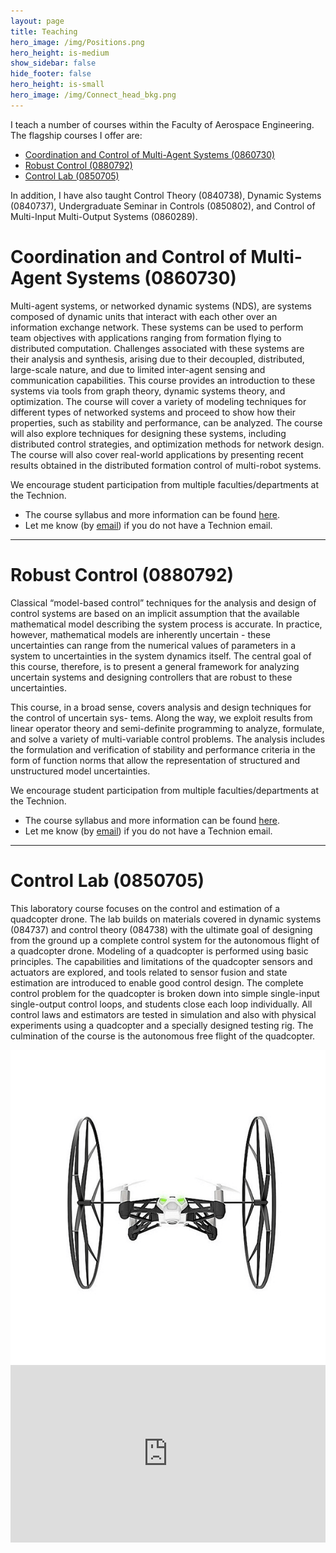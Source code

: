 ```yaml
---
layout: page
title: Teaching
hero_image: /img/Positions.png
hero_height: is-medium
show_sidebar: false
hide_footer: false
hero_height: is-small
hero_image: /img/Connect_head_bkg.png
---
```


I teach a number of courses within the Faculty of Aerospace Engineering.  The flagship courses I offer are:

* [Coordination and Control of Multi-Agent Systems (0860730)](#NDS)
* [Robust Control (0880792)](#RoCon)
* [Control Lab (0850705)](#DroneLab)

In addition, I have also taught Control Theory (0840738), Dynamic Systems (0840737), Undergraduate Seminar in Controls (0850802), and Control of Multi-Input Multi-Output Systems (0860289). 

# Coordination and Control of Multi-Agent Systems (0860730)
<div id="NDS"></div>
Multi-agent systems, or networked dynamic systems (NDS), are systems composed of dynamic units that interact with each other over an information exchange network. These systems can be used to perform team objectives with applications ranging from formation flying to distributed computation. Challenges associated with these systems are their analysis and synthesis, arising due to their decoupled, distributed, large-scale nature, and due to limited inter-agent sensing and communication capabilities. This course provides an introduction to these systems via tools from graph theory, dynamic systems theory, and optimization. The course will cover a variety of modeling techniques for different types of networked systems and proceed to show how their properties, such as stability and performance, can be analyzed. The course will also explore techniques for designing these systems, including distributed control strategies, and optimization methods for network design. The course will also cover real-world applications by presenting recent results obtained in the distributed formation control of multi-robot systems.


We encourage student participation from multiple faculties/departments at the Technion.

- The course syllabus and more information can be found [here](https://www.graduate.technion.ac.il/Subjects.Eng/?Sub=86730).
- Let me know (by [email](mailto:dzelazo@technion.ac.il)) if you do not have a Technion email.

---

# Robust Control (0880792)
<div id="RoCon"></div>
Classical “model-based control” techniques for the analysis and design of control systems are based on an implicit assumption that the available mathematical model describing the system process is accurate. In practice, however, mathematical models are inherently uncertain - these uncertainties can range from the numerical values of parameters in a system to uncertainties in the system dynamics itself. The central goal of this course, therefore, is to present a general framework for analyzing uncertain systems and designing controllers that are robust to these uncertainties.

This course, in a broad sense, covers analysis and design techniques for the control of uncertain sys- tems. Along the way, we exploit results from linear operator theory and semi-definite programming to analyze, formulate, and solve a variety of multi-variable control problems. The analysis includes the formulation and verification of stability and performance criteria in the form of function norms that allow the representation of structured and unstructured model uncertainties.

We encourage student participation from multiple faculties/departments at the Technion.

- The course syllabus and more information can be found [here](https://www.graduate.technion.ac.il/Subjects.Eng/?Sub=88792).
- Let me know (by [email](mailto:dzelazo@technion.ac.il)) if you do not have a Technion email.


---

# Control Lab (0850705)
<div id="DroneLab"></div>

This laboratory course focuses on the control and estimation of a quadcopter drone. The lab builds on materials covered in dynamic systems (084737) and control theory (084738) with the ultimate goal of designing from the ground up a complete control system for the autonomous flight of a quadcopter drone. Modeling of a quadcopter is performed using basic principles. The capabilities and limitations of the quadcopter sensors and actuators are explored, and tools related to sensor fusion and state estimation are introduced to enable good control design. The complete control problem for the quadcopter is broken down into simple single-input single-output control loops, and students close each loop individually. All control laws and estimators are tested in simulation and also with physical experiments using a quadcopter and a specially designed testing rig. The culmination of the course is the autonomous free flight of the quadcopter.

<div style="display: flex; justify-content: center;">
    <img src="/img/Teaching/rolling_spider.png" alt="Rolling Spider Drone">
</div>

<div style="position:relative;padding-top:56.25%;">
  <iframe 
    src="https://www.facebook.com/plugins/video.php?href=https%3A%2F%2Fwww.facebook.com%2FTechnionAero%2Fvideos%2F351288040361759&show_text=0&width=560"
    width="280" 
    height="158" 
    style="border:none;overflow:hidden;position:absolute;top:0;left:0;width:100%;height:100%;" 
    scrolling="no" 
    frameborder="0" 
    allowfullscreen="true" 
    allow="autoplay; clipboard-write; encrypted-media; picture-in-picture; web-share">
  </iframe>
</div>